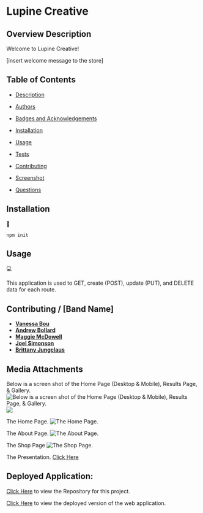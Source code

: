 # Lupine Creative

## Overview Description
Welcome to Lupine Creative!

[insert welcome message to the store]


## Table of Contents

* [Description](#overview-description)

* [Authors](#authors)

* [Badges and Acknowledgements](#badges-and-acknowledgements)

* [Installation](#installation)

* [Usage](#usage)

* [Tests](#tests)

* [Contributing](#contributing)

* [Screenshot](#screenshot)

* [Questions](#questions)


## Installation

💾

`npm init`



## Usage

💻

This application is used to GET, create (POST), update (PUT), and DELETE data for each route.


## Contributing / [Band Name]

* [**Vanessa Bou**](https://github.com/rvbouu)
* [**Andrew Bollard**](https://github.com/4Bollard)
* [**Maggie McDowell**](https://github.com/magtron3030)
* [**Joel Simonson**](https://github.com/J5imonson)
* [**Brittany Jungclaus**](https://github.com/NovaLanceBrittany)


## Media Attachments

Below is a screen shot of the Home Page (Desktop & Mobile), Results Page, & Gallery.
![Below is a screen shot of the Home Page (Desktop & Mobile), Results Page, & Gallery.](./assets/images/home-pg-screenshot.png)
![](./assets/images/mobile-screenshot.png)

The Home Page.
![The Home Page.](.png)

The About Page.
![The About Page.](.png)

The Shop Page
![The Shop Page.](png)

The Presentation.
[Click Here](https://docs.google.com/presentation/d/1yqcji5gK83xaxhkvDqH_Qg-viYdJX41neZAuBBxvQQ8/edit?usp=sharing) 



## Deployed Application:
[Click Here](https://github.com/rvbouu/lupine_creative) to view the Repository for this project.

[Click Here](reactsite) to view the deployed version of the web application. 